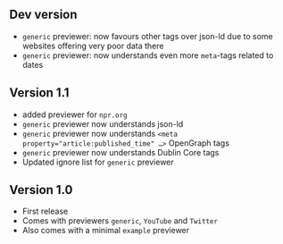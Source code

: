 ## Dev version
* `generic` previewer: now favours other tags over json-ld due to some websites offering very poor data there
* `generic` previewer: now understands even more `meta`-tags related to dates

## Version 1.1
* added previewer for `npr.org`
* `generic` previewer now understands json-ld
* `generic` previewer now understands `<meta property="article:published_time" …>`  OpenGraph tags 
* `generic` previewer now understands Dublin Core tags
* Updated ignore list for `generic` previewer

## Version 1.0

* First release
* Comes with previewers `generic`, `YouTube` and `Twitter`
* Also comes with a minimal `example` previewer
